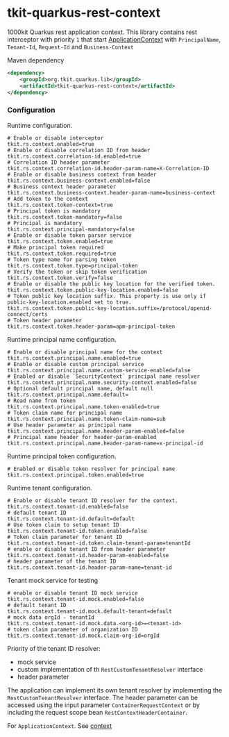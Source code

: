 # tkit-quarkus-rest-context

1000kit Quarkus rest application context. This library contains rest interceptor with priority `1` that
start [ApplicationContext](../context) with `PrincipalName`, `Tenant-Id`, `Request-Id` and `Business-Context`

Maven dependency
```xml
<dependency>
    <groupId>org.tkit.quarkus.lib</groupId>
    <artifactId>tkit-quarkus-rest-context</artifactId>
</dependency>
```

### Configuration

Runtime configuration.

```properties
# Enable or disable interceptor
tkit.rs.context.enabled=true
# Enable or disable correlation ID from header
tkit.rs.context.correlation-id.enabled=true
# Correlation ID header parameter
tkit.rs.context.correlation-id.header-param-name=X-Correlation-ID
# Enable or disable business context from header
tkit.rs.context.business-context.enabled=false
# Business context header parameter
tkit.rs.context.business-context.header-param-name=business-context
# Add token to the context
tkit.rs.context.token-context=true
# Principal token is mandatory
tkit.rs.context.token-mandatory=false
# Principal is mandatory
tkit.rs.context.principal-mandatory=false
# Enable or disable token parser service
tkit.rs.context.token.enabled=true
# Make principal token required
tkit.rs.context.token.required=true
# Token type name for parsing token
tkit.rs.context.token.type=principal-token
# Verify the token or skip token verification
tkit.rs.context.token.verify=false
# Enable or disable the public key location for the verified token.
tkit.rs.context.token.public-key-location.enabled=false
# Token public key location suffix. This property is use only if public-key-location.enabled set to true.
tkit.rs.context.token.public-key-location.suffix=/protocol/openid-connect/certs
# Token header parameter
tkit.rs.context.token.header-param=apm-principal-token

```

Runtime principal name configuration.

```properties
# Enable or disable principal name for the context
tkit.rs.context.principal.name.enabled=true
# Enable or disable custom principal service
tkit.rs.context.principal.name.custom-service-enabled=false
# Enabled or disable `SecurityContext` principal name resolver
tkit.rs.context.principal.name.security-context.enabled=false
# Optional default principal name, default null
tkit.rs.context.principal.name.default=
# Read name from token
tkit.rs.context.principal.name.token-enabled=true
# Token claim name for principal name
tkit.rs.context.principal.name.token-claim-name=sub
# Use header parameter as principal name
tkit.rs.context.principal.name.header-param-enabled=false
# Principal name header for header-param-enabled
tkit.rs.context.principal.name.header-param-name=x-principal-id
```

Runtime principal token configuration.

```properties
# Enabled or disable token resolver for principal name
tkit.rs.context.principal.token.enabled=true
```

Runtime tenant configuration.

```properties
# Enable or disable tenant ID resolver for the context.
tkit.rs.context.tenant-id.enabled=false
# default tenant ID
tkit.rs.context.tenant-id.default=default
# Use token claim to setup tenant ID
tkit.rs.context.tenant-id.token.enabled=false
# Token claim parameter for tenant ID 
tkit.rs.context.tenant-id.token.claim-tenant-param=tenantId
# enable or disable tenant ID from header parameter
tkit.rs.context.tenant-id.header-param-enabled=false
# header parameter of the tenant ID
tkit.rs.context.tenant-id.header-param-name=tenant-id
```

Tenant mock service for testing

```properties
# enable or disable tenant ID mock service
tkit.rs.context.tenant-id.mock.enabled=false
# default tenant ID
tkit.rs.context.tenant-id.mock.default-tenant=default
# mock data orgId - tenantId
tkit.rs.context.tenant-id.mock.data.<org-id>=<tenant-id>
# token claim parameter of organization ID
tkit.rs.context.tenant-id.mock.claim-org-id=orgId
```

Priority of the tenant ID resolver:
* mock service
* custom implementation of th `RestCustomTenantResolver` interface
* header parameter

The application can implement its own tenant resolver by implementing the `RestCustomTenantResolver` interface. The header parameter can be accessed using the input parameter `ContainerRequestContext` or by including the request scope bean `RestContextHeaderContainer`.

For `ApplicationContext`. See [context](../context)